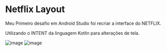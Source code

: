 # Netflix Layout

Meu Primeiro desafio em Android Studio foi recriar a interface do  NETFLIX.

Utilizando o INTENT da linguagem Kotlin para alterações de tela. 

![image](https://user-images.githubusercontent.com/94762988/162079596-ba4e1ed5-f52b-405e-92d0-0e697624f033.png)
![image](https://user-images.githubusercontent.com/94762988/162079707-ed7bb09d-8e8a-426b-a415-c1a7bfc37b17.png)
